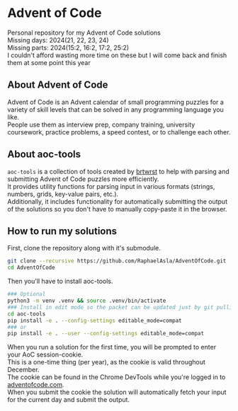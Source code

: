 # Advent of Code
Personal repository for my Advent of Code solutions <br>
Missing days: 2024(21, 22, 23, 24) <br>
Missing parts: 2024(15:2, 16:2, 17:2, 25:2) <br>
I couldn't afford wasting more time on these but I will come back and finish them at some point this year
## About Advent of Code
Advent of Code is an Advent calendar of small programming puzzles for a variety of skill levels that can be solved in any programming language you like. <br>
People use them as interview prep, company training, university coursework, practice problems, a speed contest, or to challenge each other.
## About aoc-tools
`aoc-tools` is a collection of tools created by [brtwrst](https://github.com/brtwrst) to help with parsing and submitting Advent of Code puzzles more efficiently. <br>
It provides utility functions for parsing input in various formats (strings, numbers, grids, key-value pairs, etc.). <br>
Additionally, it includes functionality for automatically submitting the output of the solutions so you don't have to manually copy-paste it in the browser.
## How to run my solutions
First, clone the repository along with it's submodule.
```bash
git clone --recursive https://github.com/RaphaelAsla/AdventOfCode.git
cd AdventOfCode
```
Then you'll have to install aoc-tools.
```bash
### Optional
python3 -m venv .venv && source .venv/bin/activate
### Install in edit mode so the packet can be updated just by git pulling
cd aoc-tools
pip install -e . --config-settings editable_mode=compat
### or
pip install -e . --user --config-settings editable_mode=compat
```
When you run a solution for the first time, you will be prompted to enter your AoC session-cookie. <br>
This is a one-time thing (per year), as the cookie is valid throughout December. <br>
The cookie can be found in the Chrome DevTools while you're logged in to [adventofcode.com](adventofcode.com). <br>
When you submit the cookie the solution will automatically fetch your input for the current day and submit the output. <br>
